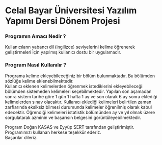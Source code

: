 # Celal Bayar Üniversitesi Yazılım Yapımı Dersi Dönem Projesi
### Programın Amacı Nedir ?
  Kullanıcıların yabancı dil (ingilizce) seviyelerini kelime öğrenerek geliştirmeleri için yapılmış kullanıcı dostu bir uygulamadır.
### Program Nasıl Kullanılır ?
  Programa kelime ekleyebileceğiniz bir bölüm bulunmaktadır. Bu bölümden sözlüğe kelime eklenebilmektedir.     
  Kullanıcı eklenen
  kelimelerden öğrenmek istediklerini ekleyebileceği bölümden sistemeden kelimeleri seçebilmektedir.    Yapılan son aşamadan sonra 
  sistem tarihe göre 1 gün 1 hafta 1 ay ve son olarak 6 ay sonra eklediği kelimelerden sınav olacaktır. Kullanıcı eklediği
  kelimeleri belirtilen zaman zarflarında eksiksiz bilmesi durumunda kelimeler öğrenilmiş olarak kabul edecektir. Öğrendiği 
  kelimeleri istatistik bölümünden ay ve yıl olmak üzere sorgulatarak azminin ve başarısın belgesini görüntüleyebilmektedir.



  Program Doğan KASAS ve Eyyüp SERT tarafından geliştirlmiştir. Programımızı kullanan herkese teşekkür ederiz.   
   Başarılar dileriz.
